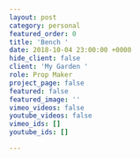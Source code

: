 ```yaml
---
layout: post
category: personal
featured_order: 0
title: 'Bench '
date: 2018-10-04 23:00:00 +0000
hide_client: false
client: 'My Garden '
role: Prop Maker
project_page: false
featured: false
featured_image: ''
vimeo_videos: false
youtube_videos: false
vimeo_ids: []
youtube_ids: []

---
```

